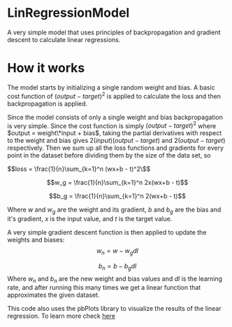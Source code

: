 # LinRegressionModel
A very simple model that uses principles of backpropagation and gradient descent to calculate linear regressions.

# How it works
The model starts by initializing a single random weight and bias. A basic cost function of $(output - target)^2$ is applied to calculate the loss and then 
backpropagation is applied. 

Since the model consists of only a single weight and bias backpropagation is very simple. Since the cost function is simply $(output - target)^2$ where
$output = weight\*input + bias$, taking the partial derivatives with respect to the weight and bias gives $2(input)(output-target)$ and $2(output - target)$ respectively.
Then we sum up all the loss functions and gradients for every point in the dataset before dividing them by the size of the data set, so 

$$loss = \frac{1}{n}\sum_{k=1}^n (wx+b - t)^2\$$ 

$$w_g = \frac{1}{n}\sum_{k=1}^n 2x(wx+b - t)$$

$$b_g = \frac{1}{n}\sum_{k=1}^n 2(wx+b - t)$$

Where $w$ and $w_g$ are the weight and its gradient, $b$ and $b_g$ are the bias and it's gradient, $x$ is the input value, and $t$ is the target value.

A very simple gradient descent function is then applied to update the weights and biases:
$$w_n = w - w_gdl$$

$$b_n = b - b_gdl$$
Where $w_n$ and $b_n$ are the new weight and bias values and $dl$ is the learning rate, and after running this many times we get a linear function that approximates the given dataset.

This code also uses the pbPlots library to visualize the results of the linear regression. To learn more check [here](https://github.com/InductiveComputerScience/pbPlots/tree/v0.1.7.1)

